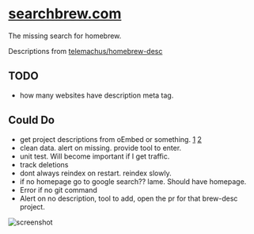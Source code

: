 [searchbrew.com](http://searchbrew.com)
==============

The missing search for homebrew.

Descriptions from [telemachus/homebrew-desc](http://github.com/telemachus/homebrew-desc)


TODO
----
* how many websites have description meta tag.

Could Do
--------
* get project descriptions from oEmbed or something. [1](http://oembed.com/) [2](http://embed.ly/)
* clean data. alert on missing. provide tool to enter.
* unit test. Will become important if I get traffic.
* track deletions
* dont always reindex on restart. reindex slowly.
* if no homepage go to google search?? lame. Should have homepage.
* Error if no git command
* Alert on no description, tool to add, open the pr for that brew-desc project.

![screenshot](https://raw.github.com/stephennancekivell/searchbrew/master/screenshot.png)
